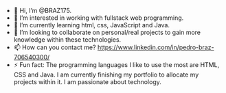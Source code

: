 - 👋 Hi, I’m @BRAZ175.
- 👀 I’m interested in working with fullstack web programming.
- 🌱 I’m currently learning html, css, JavaScript and Java.
- 💞️ I’m looking to collaborate on personal/real projects to gain more knowledge within these technologies.
- 📫 How can you contact me? https://www.linkedin.com/in/pedro-braz-706540300/
- ⚡ Fun fact: The programming languages ​​I like to use the most are HTML, CSS and Java.
                I am currently finishing my portfolio to allocate my projects within it.
                I am passionate about technology.

<!---
BRAZ175/BRAZ175 is a ✨ special ✨ repository because its `README.md` (this file) appears on your GitHub profile.
You can click the Preview link to take a look at your changes.
--->
